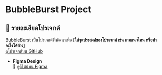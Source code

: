 #  BubbleBurst Project  

## 🔹 รายละเอียดโปรเจกต์  
BubbleBurst เป็นโปรเจกต์ที่พัฒนาเพื่อ **[ใส่จุดประสงค์ของโปรเจกต์ เช่น เกมแนวไหน หรือทำอะไรได้บ้าง]**   
[ดูโปรเจกต์บน GitHub](https://github.com/Theeraaaaaaaaaa/Project/tree/main/%E0%B8%A5%E0%B8%B9%E0%B8%81%E0%B9%82%E0%B8%9B%E0%B9%88%E0%B8%87)  

- **Figma Design**  
  🎨 [ดูดีไซน์บน Figma](https://www.figma.com/design/VUWfcS59iUIKMFhs4jknx4/Untitled?node-id=0-1&p=f&t=jEYflDPsT3F28NtU-0)  

